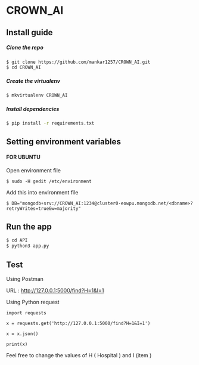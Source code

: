 # CROWN_AI
  
## Install guide

##### Clone the repo

```bash
$ git clone https://github.com/mankar1257/CROWN_AI.git
$ cd CROWN_AI
```

##### Create the virtualenv
```bash
$ mkvirtualenv CROWN_AI
```

##### Install dependencies
```bash
$ pip install -r requirements.txt
```


## Setting environment variables

#### FOR UBUNTU 

Open environment file 

```
$ sudo -H gedit /etc/environment
```
Add this into environment file 

```
$ DB="mongodb+srv://CROWN_AI:1234@cluster0-eowpu.mongodb.net/<dbname>?retryWrites=true&w=majority"

```


## Run the app
```bash
$ cd API
$ python3 app.py
```


## Test

Using Postman

URL : http://127.0.0.1:5000/find?H=1&I=1
 
Using Python request 

```
import requests

x = requests.get('http://127.0.0.1:5000/find?H=1&I=1')

x = x.json()

print(x)
```
 
Feel  free to change the values of H ( Hospital ) and I (item )

 
